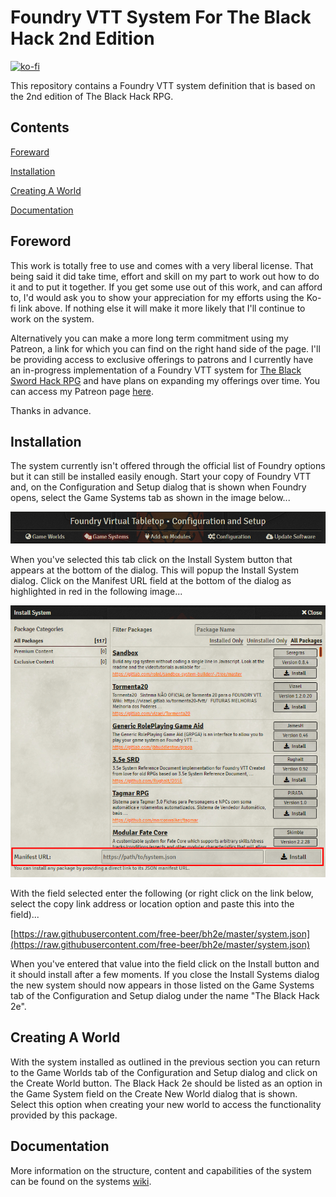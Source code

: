 # Foundry VTT System For The Black Hack 2nd Edition

[![ko-fi](https://ko-fi.com/img/githubbutton_sm.svg)](https://ko-fi.com/H2H645D60)

This repository contains a Foundry VTT system definition that is based on the
2nd edition of The Black Hack RPG.

## Contents

[Foreward](#foreword)

[Installation](#installation)

[Creating A World](#creating-a-world)

[Documentation](#documentation)


## Foreword

This work is totally free to use and comes with a very liberal license. That
being said it did take time, effort and skill on my part to work out how to do
it and to put it together. If you get some use out of this work, and can afford
to, I'd would ask you to show your appreciation for my efforts using the Ko-fi
link above. If nothing else it will make it more likely that I'll continue to
work on the system.

Alternatively you can make a more long term commitment using my Patreon, a link
for which you can find on the right hand side of the page. I'll be providing access
to exclusive offerings to patrons and I currently have an in-progress implementation
of a Foundry VTT system for
[The Black Sword Hack RPG](https://www.drivethrurpg.com/product/331118/Black-Sword-Hack)
and have plans on expanding my offerings over time. You can access my Patreon page
[here](https://www.patreon.com/toocrows).

Thanks in advance.

## Installation

The system currently isn't offered through the official list of Foundry
options but it can still be installed easily enough. Start your copy of
Foundry VTT and, on the Configuration and Setup dialog that is shown when
Foundry opens, select the Game Systems tab as shown in the image below...

![Game Systems Menu](/documentation/images/image001.png?raw=true "Foundry VTT Game Systems Menu")

When you've selected this tab click on the Install System button that
appears at the bottom of the dialog. This will popup the Install System
dialog. Click on the Manifest URL field at the bottom of the dialog as
highlighted in red in the following image...

![Manifest URL Field](/documentation/images/image002.png?raw=true "Foundry VTT Manifest URL Field")

With the field selected enter the following (or right click on the link below,
select the copy link address or location option and paste this into the field)...

[https://raw.githubusercontent.com/free-beer/bh2e/master/system.json](https://raw.githubusercontent.com/free-beer/bh2e/master/system.json)

When you've entered that value into the field click on the Install button and
it should install after a few moments. If you close the Install Systems dialog
the new system should now appears in those listed on the Game Systems tab of
the Configuration and Setup dialog under the name "The Black Hack 2e".

## Creating A World

With the system installed as outlined in the previous section you can return
to the Game Worlds tab of the Configuration and Setup dialog and click on the
Create World button. The Black Hack 2e should be listed as an option in the
Game System field on the Create New World dialog that is shown. Select this
option when creating your new world to access the functionality provided by
this package.

## Documentation

More information on the structure, content and capabilities of the system
can be found on the systems [wiki](https://github.com/free-beer/bh2e/wiki).



